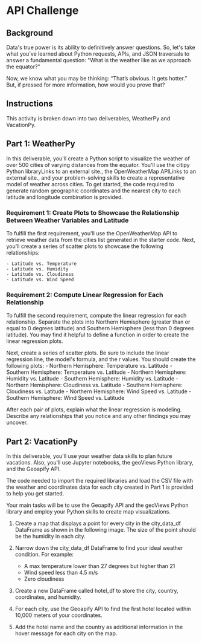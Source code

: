 # API Challenge


## Background
Data's true power is its ability to definitively answer questions. So, let's take what you've learned about Python requests, APIs, and JSON traversals to answer a fundamental question: "What is the weather like as we approach the equator?"

Now, we know what you may be thinking: “That’s obvious. It gets hotter.” But, if pressed for more information, how would you prove that?

## Instructions
This activity is broken down into two deliverables, WeatherPy and VacationPy.

## Part 1: WeatherPy
In this deliverable, you'll create a Python script to visualize the weather of over 500 cities of varying distances from the equator. You'll use the citipy Python libraryLinks to an external site., the OpenWeatherMap APILinks to an external site., and your problem-solving skills to create a representative model of weather across cities.
To get started, the code required to generate random geographic coordinates and the nearest city to each latitude and longitude combination is provided.

  ### Requirement 1: Create Plots to Showcase the Relationship Between Weather Variables and Latitude
  To fulfill the first requirement, you'll use the OpenWeatherMap API to retrieve weather data from the cities list generated in the starter code. Next, you'll create a series of scatter plots to showcase the following relationships:
  
    - Latitude vs. Temperature
    - Latitude vs. Humidity
    - Latitude vs. Cloudiness
    - Latitude vs. Wind Speed
    
  ### Requirement 2: Compute Linear Regression for Each Relationship
  To fulfill the second requirement, compute the linear regression for each relationship. Separate the plots into Northern Hemisphere (greater than or equal to 0 degrees latitude) and Southern Hemisphere (less than 0 degrees latitude). You may find it helpful to define a function in order to create the linear regression plots.

  Next, create a series of scatter plots. Be sure to include the linear regression line, the model's formula, and the r values.
  You should create the following plots:
    - Northern Hemisphere: Temperature vs. Latitude
    - Southern Hemisphere: Temperature vs. Latitude
    - Northern Hemisphere: Humidity vs. Latitude
    - Southern Hemisphere: Humidity vs. Latitude
    - Northern Hemisphere: Cloudiness vs. Latitude
    - Southern Hemisphere: Cloudiness vs. Latitude
    - Northern Hemisphere: Wind Speed vs. Latitude
    - Southern Hemisphere: Wind Speed vs. Latitude

  After each pair of plots, explain what the linear regression is modeling. Describe any relationships that you notice and any other findings you may uncover.
  
  
## Part 2: VacationPy
In this deliverable, you'll use your weather data skills to plan future vacations. Also, you'll use Jupyter notebooks, the geoViews Python library, and the Geoapify API.

The code needed to import the required libraries and load the CSV file with the weather and coordinates data for each city created in Part 1 is provided to help you get started.

Your main tasks will be to use the Geoapify API and the geoViews Python library and employ your Python skills to create map visualizations.

1. Create a map that displays a point for every city in the city_data_df DataFrame as shown in the following image. The size of the point should be the humidity in each city.

2. Narrow down the city_data_df DataFrame to find your ideal weather condition. For example:
      - A max temperature lower than 27 degrees but higher than 21
      - Wind speed less than 4.5 m/s
      - Zero cloudiness
      
3. Create a new DataFrame called hotel_df to store the city, country, coordinates, and humidity.

4. For each city, use the Geoapify API to find the first hotel located within 10,000 meters of your coordinates.

5. Add the hotel name and the country as additional information in the hover message for each city on the map.


   
